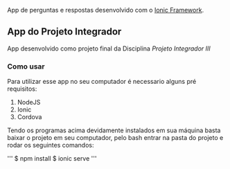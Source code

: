 App de perguntas e respostas desenvolvido com o [Ionic Framework](http://ionicframework.com/docs/).

## App do Projeto Integrador

App desenvolvido como projeto final da Disciplina *Projeto Integrador III*

### Como usar

Para utilizar esse app no seu computador é necessario alguns pré requisitos: 

1. NodeJS
2. Ionic
3. Cordova

Tendo os programas acima devidamente instalados em sua máquina basta baixar o projeto em seu computador, pelo bash entrar na pasta do projeto e rodar os seguintes comandos:

'''
$ npm install
$ ionic serve
'''
